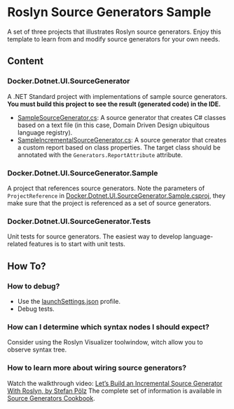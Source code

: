 # Roslyn Source Generators Sample

A set of three projects that illustrates Roslyn source generators. Enjoy this template to learn from and modify source generators for your own needs.

## Content
### Docker.Dotnet.UI.SourceGenerator
A .NET Standard project with implementations of sample source generators.
**You must build this project to see the result (generated code) in the IDE.**

- [SampleSourceGenerator.cs](SampleSourceGenerator.cs): A source generator that creates C# classes based on a text file (in this case, Domain Driven Design ubiquitous language registry).
- [SampleIncrementalSourceGenerator.cs](SampleIncrementalSourceGenerator.cs): A source generator that creates a custom report based on class properties. The target class should be annotated with the `Generators.ReportAttribute` attribute.

### Docker.Dotnet.UI.SourceGenerator.Sample
A project that references source generators. Note the parameters of `ProjectReference` in [Docker.Dotnet.UI.SourceGenerator.Sample.csproj](../Docker.Dotnet.UI.SourceGenerator.Sample/Docker.Dotnet.UI.SourceGenerator.Sample.csproj), they make sure that the project is referenced as a set of source generators. 

### Docker.Dotnet.UI.SourceGenerator.Tests
Unit tests for source generators. The easiest way to develop language-related features is to start with unit tests.

## How To?
### How to debug?
- Use the [launchSettings.json](Properties/launchSettings.json) profile.
- Debug tests.

### How can I determine which syntax nodes I should expect?
Consider using the Roslyn Visualizer toolwindow, witch allow you to observe syntax tree.

### How to learn more about wiring source generators?
Watch the walkthrough video: [Let’s Build an Incremental Source Generator With Roslyn, by Stefan Pölz](https://youtu.be/azJm_Y2nbAI)
The complete set of information is available in [Source Generators Cookbook](https://github.com/dotnet/roslyn/blob/main/docs/features/source-generators.cookbook.md).